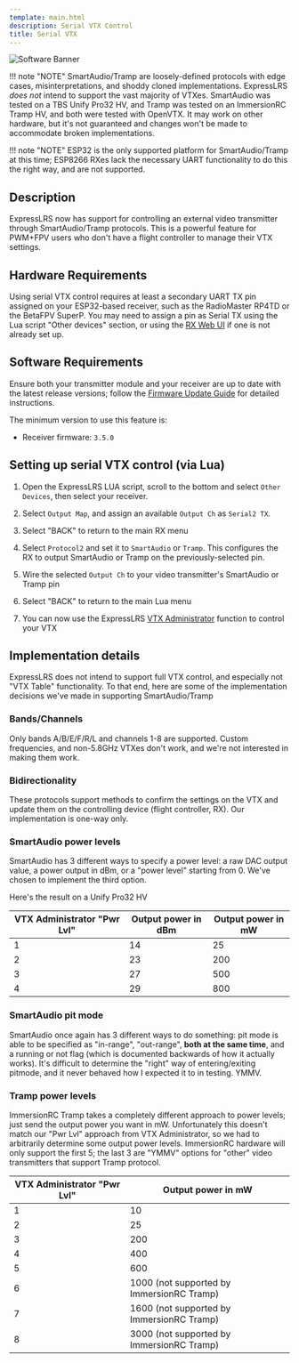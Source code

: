 ```yaml
---
template: main.html
description: Serial VTX Control
title: Serial VTX
---
```


![Software Banner](https://raw.githubusercontent.com/ExpressLRS/ExpressLRS-Hardware/master/img/software.png)

!!! note "NOTE"
    SmartAudio/Tramp are loosely-defined protocols with edge cases, misinterpretations, and shoddy cloned implementations. ExpressLRS *does not* intend to support the vast majority of VTXes. SmartAudio was tested on a TBS Unify Pro32 HV, and Tramp was tested on an ImmersionRC Tramp HV, and both were tested with OpenVTX. It may work on other hardware, but it's not guaranteed and changes won't be made to accommodate broken implementations.

!!! note "NOTE"
    ESP32 is the only supported platform for SmartAudio/Tramp at this time; ESP8266 RXes lack the necessary UART functionality to do this the right way, and are not supported.

## Description

ExpressLRS now has support for controlling an external video transmitter through SmartAudio/Tramp protocols. This is a powerful feature for PWM+FPV users who don't have a flight controller to manage their VTX settings.

## Hardware Requirements

Using serial VTX control requires at least a secondary UART TX pin assigned on your ESP32-based receiver, such as the RadioMaster RP4TD or the BetaFPV SuperP. You may need to assign a pin as Serial TX using the Lua script "Other devices" section, or using the [RX Web UI](../quick-start/webui/) if one is not already set up.

## Software Requirements

Ensure both your transmitter module and your receiver are up to date with the latest release versions; follow the [Firmware Update Guide](../quick-start/getting-started/) for detailed instructions.

The minimum version to use this feature is:
- Receiver firmware: `3.5.0`

## Setting up serial VTX control (via Lua)

1. Open the ExpressLRS LUA script, scroll to the bottom and select `Other Devices`, then select your receiver.

1. Select `Output Map`, and assign an available `Output Ch` as `Serial2 TX`.

1. Select "BACK" to return to the main RX menu

1. Select `Protocol2` and set it to `SmartAudio` or `Tramp`. This configures the RX to output SmartAudio or Tramp on the previously-selected pin.

1. Wire the selected `Output Ch` to your video transmitter's SmartAudio or Tramp pin

1. Select "BACK" to return to the main Lua menu

1. You can now use the ExpressLRS [VTX Administrator](..//quick-start/transmitters/lua-howto#vtx-administrator) function to control your VTX

## Implementation details

ExpressLRS does not intend to support full VTX control, and especially not "VTX Table" functionality. To that end, here are some of the implementation decisions we've made in supporting SmartAudio/Tramp

### Bands/Channels

Only bands A/B/E/F/R/L and channels 1-8 are supported. Custom frequencies, and non-5.8GHz VTXes don't work, and we're not interested in making them work.

### Bidirectionality

These protocols support methods to confirm the settings on the VTX and update them on the controlling device (flight controller, RX). Our implementation is one-way only.

### SmartAudio power levels

SmartAudio has 3 different ways to specify a power level: a raw DAC output value, a power output in dBm, or a "power level" starting from 0. We've chosen to implement the third option.

Here's the result on a Unify Pro32 HV

| VTX Administrator "Pwr Lvl" | Output power in dBm | Output power in mW |
|-----------------------------|---------------------|--------------------|
| 1                           | 14                  | 25                 |
| 2                           | 23                  | 200                |
| 3                           | 27                  | 500                |
| 4                           | 29                  | 800                |

### SmartAudio pit mode

SmartAudio once again has 3 different ways to do something: pit mode is able to be specified as "in-range", "out-range", **both at the same time**, and a running or not flag (which is documented backwards of how it actually works). It's difficult to determine the "right" way of entering/exiting pitmode, and it never behaved how I expected it to in testing. YMMV.

### Tramp power levels

ImmersionRC Tramp takes a completely different approach to power levels; just send the output power you want in mW. Unfortunately this doesn't match our "Pwr Lvl" approach from VTX Administrator, so we had to arbitrarily determine some output power levels. ImmersionRC hardware will only support the first 5; the last 3 are "YMMV" options for "other" video transmitters that support Tramp protocol.

| VTX Administrator "Pwr Lvl" | Output power in mW                        |
|-----------------------------|-------------------------------------------|
| 1                           | 10                                        |
| 2                           | 25                                        |
| 3                           | 200                                       |
| 4                           | 400                                       |
| 5                           | 600                                       |
| 6                           | 1000 (not supported by ImmersionRC Tramp) |
| 7                           | 1600 (not supported by ImmersionRC Tramp) |
| 8                           | 3000 (not supported by ImmersionRC Tramp) |